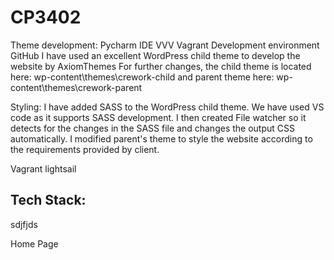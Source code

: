 # CP3402


Theme development:
Pycharm IDE
VVV Vagrant Development environment
GitHub
I have used an excellent WordPress child theme to develop the website by AxiomThemes
For further changes, the child theme is located here: wp-content\themes\crework-child 
and parent theme here: wp-content\themes\crework-parent






Styling:
I have added SASS to the WordPress child theme. We have used VS code as it supports SASS development. I then created File watcher so it detects for the changes in the SASS file and changes the output CSS automatically. I modified parent's theme to style the website according to the requirements provided by client.
 
Vagrant
lightsail



<h2>Tech Stack:</h2>

<p>sdjfjds</p>
Home Page
